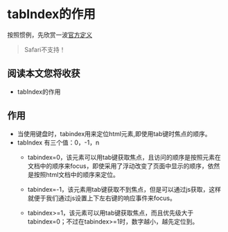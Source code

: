 # tabIndex的作用

按照惯例，先欣赏一波[官方定义](http://www.w3school.com.cn/tags/att_standard_tabindex.asp)
> Safari不支持！

## 阅读本文您将收获
* tabIndex的作用

## 作用
* 当使用键盘时，tabindex用来定位html元素,即使用tab键时焦点的顺序。
* tabIndex 有三个值：0，-1，n
	* tabindex=0，该元素可以用tab键获取焦点，且访问的顺序是按照元素在文档中的顺序来focus，即使采用了浮动改变了页面中显示的顺序，依然是按照html文档中的顺序来定位。

	* tabindex=-1，该元素用tab键获取不到焦点，但是可以通过js获取，这样就便于我们通过js设置上下左右键的响应事件来focus。

	* tabindex>=1，该元素可以用tab键获取焦点，而且优先级大于tabindex=0；不过在tabindex>=1时，数字越小，越先定位到。